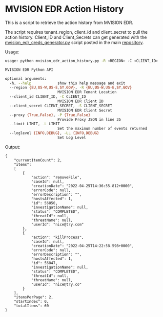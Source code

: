 # MVISION EDR Action History

This is a script to retrieve the action history from MVISION EDR. 

The script requires tenant_region, client_id and client_secret to pull the action history. 
Client_ID and Client_Secrets can get generated with the [mvision_edr_creds_generator.py](https://github.com/mohlcyber/McAfee-MVISION-EDR-Integrations/blob/master/mvision_edr_creds_generator.py) script posted in the main [repository](https://github.com/mohlcyber/McAfee-MVISION-EDR-Integrations).

Usage: 

```sh
usage: python mvision_edr_action_history.py -R <REGION> -C <CLIENT_ID> -S <CLIENT_SECRET> -P <PROXY> -L <LIMIT> -L <LOG_LEVEL>

MVISION EDR Python API

optional arguments:
  -h, --help            show this help message and exit
  --region {EU,US-W,US-E,SY,GOV}, -R {EU,US-W,US-E,SY,GOV}
                        MVISION EDR Tenant Location
  --client_id CLIENT_ID, -C CLIENT_ID
                        MVISION EDR Client ID
  --client_secret CLIENT_SECRET, -S CLIENT_SECRET
                        MVISION EDR Client Secret
  --proxy {True,False}, -P {True,False}
                        Provide Proxy JSON in line 35
  --limit LIMIT, -L LIMIT
                        Set the maximum number of events returned
  --loglevel {INFO,DEBUG}, -LL {INFO,DEBUG}
                        Set Log Level

```

Output:

```
{
    "currentItemCount": 2,
    "items":
    [
        {
            "action": "removeFile",
            "caseId": null,
            "creationDate": "2022-04-25T14:36:55.812+0000",
            "errorCode": null,
            "errorDescription": "",
            "hostsAffected": 1,
            "id": 56850,
            "investigationName": null,
            "status": "COMPLETED",
            "threatId": null,
            "threatName": null,
            "userId": "nice@try.com"
        },
        {
            "action": "killProcess",
            "caseId": null,
            "creationDate": "2022-04-25T14:22:58.598+0000",
            "errorCode": null,
            "errorDescription": "",
            "hostsAffected": 1,
            "id": 56847,
            "investigationName": null,
            "status": "COMPLETED",
            "threatId": null,
            "threatName": null,
            "userId": "nice@try.co"
        }
    ],
    "itemsPerPage": 2,
    "startIndex": 0,
    "totalItems": 60
}
```
